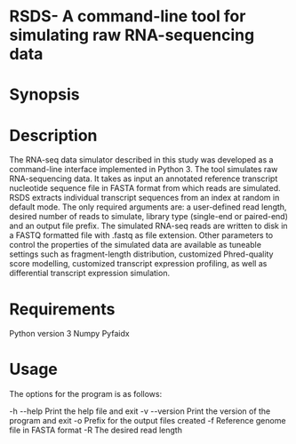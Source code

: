
# RSDS- A command-line tool for simulating raw RNA-sequencing data 


# Synopsis


# Description
The RNA-seq data simulator described in this study was developed as a command-line interface implemented in Python 3. The tool simulates raw RNA-sequencing data. It takes as input an annotated reference transcript nucleotide sequence file in FASTA format from which reads are simulated. RSDS extracts individual transcript sequences from an index at random in default mode.  The only required arguments are: a user-defined read length, desired number of reads to simulate, library type (single-end or paired-end) and an output file prefix. The simulated RNA-seq reads are written to disk in a FASTQ formatted file with .fastq as file extension. Other parameters to control the properties of the simulated data are available as tuneable settings such as fragment-length distribution, customized Phred-quality score modelling, customized transcript expression profiling, as well as differential transcript expression simulation. 

# Requirements

Python version 3
Numpy
Pyfaidx

# Usage


The options for the program is as follows:

-h --help                           Print the help file and exit
-v --version                        Print the version of the program and exit
-o                                  Prefix for the output files created
-f                                  Reference genome file in FASTA format
-R                                  The desired read length 
